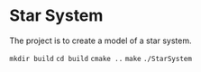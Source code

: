 # Star System

The project is to create a model of a star system.

`
mkdir build
`
`
cd build
`
`
cmake ..
`
`
make
`
`
./StarSystem
`

